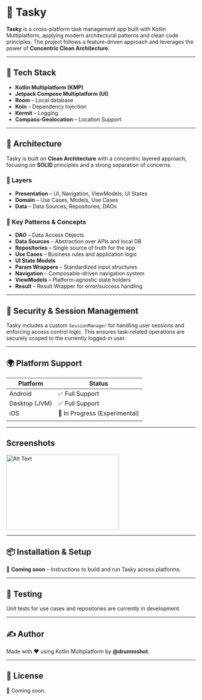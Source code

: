 # 📝 Tasky

**Tasky** is a cross-platform task management app built with Kotlin Multiplatform, applying modern architectural patterns and clean code principles. The project follows a feature-driven approach and leverages the power of **Concentric Clean Architecture**.

---

## 🚀 Tech Stack

- **Kotlin Multiplatform (KMP)**
- **Jetpack Compose Multiplatform (UI)**
- **Room** – Local database
- **Koin** – Dependency Injection
- **Kermit** – Logging
- **Compass-Geolocation** – Location Support

---

## 🧠 Architecture

Tasky is built on **Clean Architecture** with a concentric layered approach, focusing on **SOLID** principles and a strong separation of concerns.

### 🔄 Layers

- **Presentation** – UI, Navigation, ViewModels, UI States
- **Domain** – Use Cases, Models, Use Cases
- **Data** – Data Sources, Repositories, DAOs

### 🧱 Key Patterns & Concepts

- **DAO** – Data Access Objects
- **Data Sources** – Abstraction over APIs and local DB
- **Repositories** – Single source of truth for the app
- **Use Cases** – Business rules and application logic
- **UI State Models**
- **Param Wrappers** – Standardized input structures
- **Navigation** – Composable-driven navigation system
- **ViewModels** – Platform-agnostic state holders
- **Result** – Result Wrapper for error/success handling

---

## 🔐 Security & Session Management

Tasky includes a custom `SessionManager` for handling user sessions and enforcing access control logic. This ensures task-related operations are securely scoped to the currently logged-in user.

---

## 🌍 Platform Support

| Platform     | Status           |
|--------------|------------------|
| Android      | ✅ Full Support   |
| Desktop (JVM)| ✅ Full Support   |
| iOS          | 🔄 In Progress (Experimental) |
|              |                  |

---
## Screenshots
<img src="https://github.com/user-attachments/assets/9489303a-921d-4a09-b022-4fab68236c25" alt="Alt Text" width="300" height="200">


---


## 📦 Installation & Setup

📌 **Coming soon** – Instructions to build and run Tasky across platforms.

---

## 🧪 Testing

Unit tests for use cases and repositories are currently in development.

---

## ✍️ Author

Made with ❤️ using Kotlin Multiplatform by **@drummshot**.

---

## 📄 License

📝 Coming soon.
